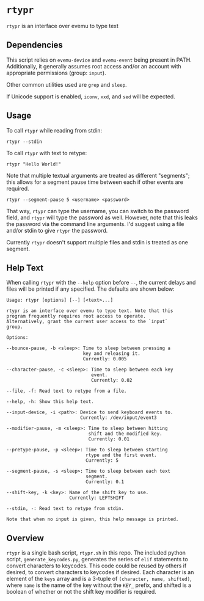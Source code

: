 # `rtypr`

`rtypr` is an interface over evemu to type text


## Dependencies

This script relies on `evemu-device` and `evemu-event` being present in PATH.
Additionally, it generally assumes root access and/or an account with
appropriate permissions (group: `input`).

Other common utilities used are `grep` and `sleep`.

If Unicode support is enabled, `iconv`, `xxd`, and `sed` will be expected.


## Usage

To call `rtypr` while reading from stdin:

    rtypr --stdin

To call `rtypr` with text to retype:

    rtypr "Hello World!"

Note that multiple textual arguments are treated as different "segments"; this
allows for a segment pause time between each if other events are required.


    rtypr --segment-pause 5 <username> <password>

That way, `rtypr` can type the username, you can switch to the password field,
and `rtypr` will type the password as well. However, note that this leaks the
password via the command line arguments. I'd suggest using a file and/or stdin
to give `rtypr` the password.

Currently `rtypr` doesn't support multiple files and stdin is treated as one
segment.


## Help Text

When calling `rtypr` with the `--help` option before `--`, the current delays
and files will be printed if any specified. The defaults are shown below:

    Usage: rtypr [options] [--] [<text>...]

    rtypr is an interface over evemu to type text. Note that this
    program frequently requires root access to operate.
    Alternatively, grant the current user access to the `input`
    group.

    Options:

    --bounce-pause, -b <sleep>: Time to sleep between pressing a
                                key and releasing it.
                                Currently: 0.005

    --character-pause, -c <sleep>: Time to sleep between each key
                                   event.
                                   Currently: 0.02

    --file, -f: Read text to retype from a file.

    --help, -h: Show this help text.

    --input-device, -i <path>: Device to send keyboard events to.
                               Currently: /dev/input/event3

    --modifier-pause, -m <sleep>: Time to sleep between hitting
                                  shift and the modified key.
                                  Currently: 0.01

    --pretype-pause, -p <sleep>: Time to sleep between starting
                                 rtype and the first event.
                                 Currently: 5

    --segment-pause, -s <sleep>: Time to sleep between each text
                                 segment.
                                 Currently: 0.1

    --shift-key, -k <key>: Name of the shift key to use.
                           Currently: LEFTSHIFT

    --stdin, -: Read text to retype from stdin.

    Note that when no input is given, this help message is printed.


## Overview

`rtypr` is a single bash script, `rtypr.sh` in this repo. The included python
script, `generate_keycodes.py`, generates the series of `elif` statements to
convert characters to keycodes. This code could be reused by others if
desired, to convert characters to keycodes if desired. Each character is an
element of the `keys` array and is a 3-tuple of `(character, name, shifted)`,
where `name` is the name of the key without the `KEY_` prefix, and shifted
is a boolean of whether or not the shift key modifier is required.
